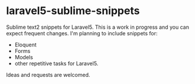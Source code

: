 # laravel5-sublime-snippets
Sublime text2 snippets for Laravel5. This is a work in progress and you can expect frequent changes.
I'm planning to include snippets for:
- Eloquent
- Forms
- Models
- other repetitive tasks for Laravel5.

Ideas and requests are welcomed.